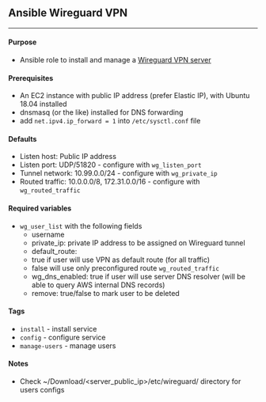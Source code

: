 ## Ansible Wireguard VPN
---

#### Purpose
* Ansible role to install and manage a [Wireguard VPN server](www.wireguard.com)

#### Prerequisites
* An EC2 instance with public IP address (prefer Elastic IP), with
Ubuntu 18.04 installed
* dnsmasq (or the like) installed for DNS forwarding
* add `net.ipv4.ip_forward = 1` into `/etc/sysctl.conf` file

#### Defaults

* Listen host: Public IP address
* Listen port: UDP/51820 - configure with `wg_listen_port`
* Tunnel network: 10.99.0.0/24 - configure with `wg_private_ip`
* Routed traffic: 10.0.0.0/8, 172.31.0.0/16 - configure with `wg_routed_traffic`

#### Required variables

* `wg_user_list` with the following fields
  *  username
  *  private_ip: private IP address to be assigned on Wireguard tunnel
  *  default_route:
    - true if user will use VPN as default route (for all traffic)
    - false will use only preconfigured route `wg_routed_traffic`
  *  wg_dns_enabled: true if user will use server DNS resolver (will be able to query AWS internal DNS records)
  *  remove: true/false to mark user to be deleted

#### Tags

* `install` - install service
* `config` - configure service
* `manage-users` - manage users

#### Notes

* Check ~/Download/<server_public_ip>/etc/wireguard/ directory for users
configs

